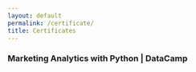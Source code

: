 ```yaml
---
layout: default
permalink: /certificate/
title: Certificates
---
```


### Marketing Analytics with Python | DataCamp [<i class="fas fa-link" aria-hidden="true"></i>](https://lytranp.github.io/cv/Resume_LyTran_i.pdf)
